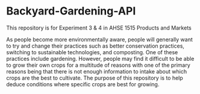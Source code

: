 # Backyard-Gardening-API

This repository is for Experiment 3 & 4 in AHSE 1515 Products and Markets

As people become more environmentally aware, people will generally want to try and change their practices such as better conservation practices, switching to sustainable technologies, and composting. One of these practices include gardening. However, people may find it difficult to be able to grow their own crops for a multitude of reasons with one of the primary reasons being that there is not enough information to intake about which crops are the best to cultivate. The purpose of this repository is to help deduce conditions where specific crops are best for growing.